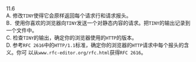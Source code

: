 11.6   
A. 修改`TINY`使得它会原样返回每个请求行和请求报头。  
B．使用你喜欢的浏览器向`TINY`发送一个对静态内容的请求。把`TINY`的输出记录到一个文件中。  
C. 检查`TINY`的输出，确定你的浏览器使用的`HTTP`的版本。  
D. 参考`RFC 2616`中的`HTTP/1.1`标准，确定你的浏览器的`HTTP`请求中每个报头的含义。你可
以从`www.rfc-editor.org/rfc.html`获得`RFC 2616`。